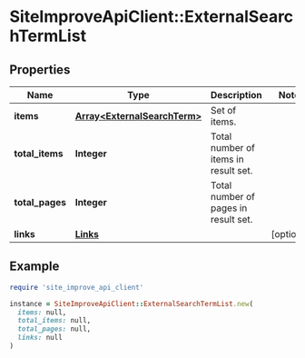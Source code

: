 # SiteImproveApiClient::ExternalSearchTermList

## Properties

| Name | Type | Description | Notes |
| ---- | ---- | ----------- | ----- |
| **items** | [**Array&lt;ExternalSearchTerm&gt;**](ExternalSearchTerm.md) | Set of items. |  |
| **total_items** | **Integer** | Total number of items in result set. |  |
| **total_pages** | **Integer** | Total number of pages in result set. |  |
| **links** | [**Links**](Links.md) |  | [optional] |

## Example

```ruby
require 'site_improve_api_client'

instance = SiteImproveApiClient::ExternalSearchTermList.new(
  items: null,
  total_items: null,
  total_pages: null,
  links: null
)
```

